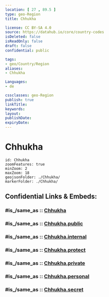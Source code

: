 ```yaml
---
location: [ 27 , 89.5 ] 
type: geo-Region
title: Chhukha

license: CC BY-SA 4.0
source: https://datahub.io/core/country-codes
isDeleted: false
isReadOnly: false
draft: false
confidential: public

tags:
- geo/Country/Region
aliases:
- Chhukha

Languages:
- de

cssclasses: geo-Region
publish: true
linkTitle: 
keywords: 
layout: 
publishDate: 
expiryDate: 
---
```


# Chhukha

```leaflet
id: Chhukha
zoomFeatures: true 
minZoom: 2 
maxZoom: 18
geojsonFolder: ./Chhukha/
markerFolder: ./Chhukha/
```


## Confidential Links & Embeds: 

### #is_/same_as :: [Chhukha](/_Standards/Earth/Continent/Asia/Asia~South/Bhutan/Districts~Bhutan/Chhukha.md) 

### #is_/same_as :: [Chhukha.public](/_public/Earth/Continent/Asia/Asia~South/Bhutan/Districts~Bhutan/Chhukha.public.md) 

### #is_/same_as :: [Chhukha.internal](/_internal/Earth/Continent/Asia/Asia~South/Bhutan/Districts~Bhutan/Chhukha.internal.md) 

### #is_/same_as :: [Chhukha.protect](/_protect/Earth/Continent/Asia/Asia~South/Bhutan/Districts~Bhutan/Chhukha.protect.md) 

### #is_/same_as :: [Chhukha.private](/_private/Earth/Continent/Asia/Asia~South/Bhutan/Districts~Bhutan/Chhukha.private.md) 

### #is_/same_as :: [Chhukha.personal](/_personal/Earth/Continent/Asia/Asia~South/Bhutan/Districts~Bhutan/Chhukha.personal.md) 

### #is_/same_as :: [Chhukha.secret](/_secret/Earth/Continent/Asia/Asia~South/Bhutan/Districts~Bhutan/Chhukha.secret.md)


